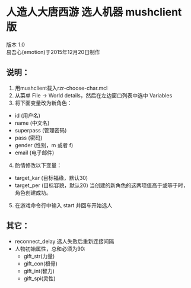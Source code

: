 # 人造人大唐西游 选人机器 mushclient 版
版本 1.0  
易吾心(emotion)于2015年12月20日制作  

## 说明：
1. 用mushclient载入rzr-choose-char.mcl
2. 从菜单 File -> World details，然后在左边窗口列表中选中 Variables
3. 将下面变量改为新角色：
* id (用户名)
* name (中文名)
* superpass (管理密码)
* pass (密码)
* gender (性别，m 或者 f) 
* email (电子邮件)
4. 酌情修改以下变量：
* target_kar (目标福缘，默认30)
* target_per (目标容貌，默认20)
当创建的新角色的这两项值高于或等于时，角色创建成功。
5. 在游戏命令行中输入 start 并回车开始选人 

## 其它：
* reconnect_delay 选人失败后重新连接间隔
* 人物初始属性，总和必须为90:
  * gift_str(力量)
  * gift_con(根骨)
  * gift_int(智力)
  * gift_spi(灵性) 
